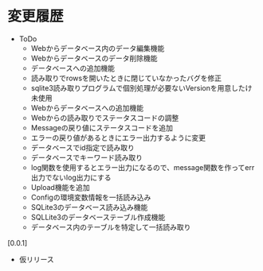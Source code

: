 # 変更履歴

* ToDo
  * Webからデータベース内のデータ編集機能
  * Webからデータベースのデータ削除機能
  * データベースへの追加機能
  * 読み取りでrowsを開いたときに閉じていなかったバグを修正
  * sqlite3読み取りプログラムで個別処理が必要ないVersionを用意したけ未使用
  * Webからデータベースへの追加機能
  * Webからの読み取りでステータスコードの調整
  * Messageの戻り値にステータスコードを追加
  * エラーの戻り値があるときにエラー出力するように変更
  * データベースでid指定で読み取り
  * データベースでキーワード読み取り
  * log関数を使用するとエラー出力になるので、message関数を作ってerr出力でないlog出力にする
  * Upload機能を追加
  * Configの環境変数情報を一括読み込み
  * SQLite3のデータベース読み込み機能
  * SQLLite3のデータベーステーブル作成機能
  * データベース内のテーブルを特定して一括読み取り

[0.0.1]
* 仮リリース